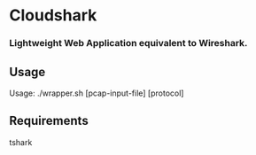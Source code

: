 # Cloudshark 

### Lightweight Web Application equivalent to Wireshark.

## Usage

Usage: ./wrapper.sh [pcap-input-file] [protocol]

## Requirements

tshark 